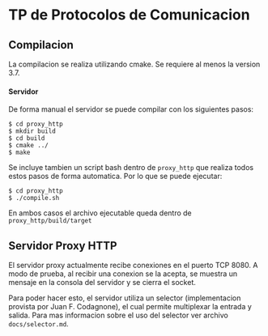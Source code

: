 # TP de Protocolos de Comunicacion

## Compilacion
La compilacion se realiza utilizando cmake. Se requiere al menos la version 3.7.
#### Servidor
De forma manual el servidor se puede compilar con los siguientes pasos:
```
$ cd proxy_http
$ mkdir build
$ cd build
$ cmake ../
$ make
```
Se incluye tambien un script bash dentro de `proxy_http` que realiza todos estos pasos de forma automatica. Por lo que se puede ejecutar:
```
$ cd proxy_http
$ ./compile.sh
```
En ambos casos el archivo ejecutable queda dentro de `proxy_http/build/target`

## Servidor Proxy HTTP
El servidor proxy actualmente recibe conexiones en el puerto TCP 8080. A modo de prueba, al recibir una conexion se la acepta, se muestra un mensaje en la consola del servidor y se cierra el socket.

Para poder hacer esto, el servidor utiliza un selector (implementacion provista por Juan F. Codagnone), el cual permite multiplexar la entrada y salida. Para mas informacion sobre el uso del selector ver archivo `docs/selector.md`.
